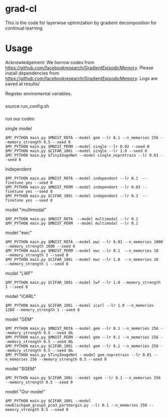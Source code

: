 # grad-cl

This is the code for layerwise optimization by gradient decomposition for continual learning

# Usage
Acknowledgement: We borrow codes from https://github.com/facebookresearch/GradientEpisodicMemory. Please install dependencies from https://github.com/facebookresearch/GradientEpisodicMemory. Logs are saved at results/

Register enviromental variables.
###
source run_config.sh
###

run our codes

single model
```
$MY_PYTHON main.py $MNIST_ROTA --model gem --lr 0.1 --n_memories 256 --memory_strength 0.5 --seed 0
$MY_PYTHON main.py $MNIST_PERM --model single --lr 0.03 --seed 0 
$MY_PYTHON main.py $CIFAR_100i --model single --lr 1.0 --seed 0
$MY_PYTHON main.py $TinyImageNet --model single_nopretrain --lr 0.01 --seed 0
```

independent
```
$MY_PYTHON main.py $MNIST_ROTA --model independent --lr 0.1  --finetune yes --seed 0
$MY_PYTHON main.py $MNIST_PERM --model independent --lr 0.03 --finetune yes --seed 0
$MY_PYTHON main.py $CIFAR_100i --model independent --lr 0.3  --finetune yes --seed 0
```

model "multimodal"
```
$MY_PYTHON main.py $MNIST_ROTA  --model multimodal --lr 0.1
$MY_PYTHON main.py $MNIST_PERM  --model multimodal --lr 0.1
```

model "ewc"
```
$MY_PYTHON main.py $MNIST_ROTA --model ewc --lr 0.01 --n_memories 1000 --memory_strength 1000 --seed 0
$MY_PYTHON main.py $MNIST_PERM --model ewc --lr 0.1  --n_memories 10   --memory_strength 3 --seed 0
$MY_PYTHON main.py $CIFAR_100i --model ewc --lr 1.0  --n_memories 10   --memory_strength 1 --seed 0
```

model "LWF"
```
$MY_PYTHON main.py $CIFAR_100i --model lwf --lr 1.0 --memory_strength 1 --seed 0
```

model "iCARL"
```
$MY_PYTHON main.py $CIFAR_100i --model icarl --lr 1.0 --n_memories 1280 --memory_strength 1 --seed 0
```

model "GEM"
```
$MY_PYTHON main.py $MNIST_ROTA --model gem --lr 0.1 --n_memories 256 --memory_strength 0.5 --seed 0&
$MY_PYTHON main.py $MNIST_PERM --model gem --lr 0.1 --n_memories 256 --memory_strength 0.5 --seed 0&
$MY_PYTHON main.py $CIFAR_100i --model gem --lr 0.1 --n_memories 256 --memory_strength 0.5 --seed 0&
$MY_PYTHON main.py $TinyImageNet --model gem_nopretrain --lr 0.01 --n_memories 256 --memory_strength 0.5 --seed 0
```

model "SGEM"
```
$MY_PYTHON main.py $CIFAR_100i --model sgem --lr 0.1 --n_memories 256 --memory_strength 0.5 --seed 0
```

model "Our model"
```
$MY_PYTHON main.py $CIFAR_100i --model newblockgem_group5_pca3_partmargin.py --lr 0.1 --n_memories 256 --memory_strength 0.5 --seed 0
```
